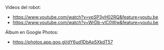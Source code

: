 Videos del robot:

* https://www.youtube.com/watch?v=vpSP3yH02RQ&feature=youtu.be
* https://www.youtube.com/watch?v=WrDb-vIC0Ww&feature=youtu.be

Álbum en Google Photos:

* https://photos.app.goo.gl/dY6ud1DbAp5XkdT57


